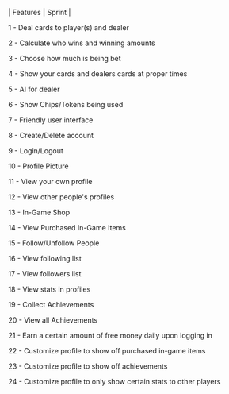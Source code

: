| Features | Sprint | 

1 - Deal cards to player(s) and dealer

2 - Calculate who wins and winning amounts

3 - Choose how much is being bet

4 - Show your cards and dealers cards at proper times

5 - AI for dealer

6 - Show Chips/Tokens being used

7 - Friendly user interface

8 - Create/Delete account

9 - Login/Logout

10 - Profile Picture

11 - View your own profile

12 - View other people's profiles

13 - In-Game Shop

14 - View Purchased In-Game Items

15 - Follow/Unfollow People

16 - View following list

17 - View followers list

18 - View stats in profiles

19 - Collect Achievements

20 - View all Achievements

21 - Earn a certain amount of free money daily upon logging in

22 - Customize profile to show off purchased in-game items

23 - Customize profile to show off achievements

24 - Customize profile to only show certain stats to other players
